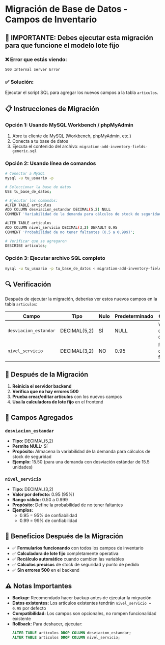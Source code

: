 # Migración de Base de Datos - Campos de Inventario

## 🚨 **IMPORTANTE: Debes ejecutar esta migración para que funcione el modelo lote fijo**

### ❌ **Error que estás viendo:**
```
500 Internal Server Error
```

### ✅ **Solución:**
Ejecutar el script SQL para agregar los nuevos campos a la tabla `articulos`.

## 📋 **Instrucciones de Migración**

### Opción 1: Usando MySQL Workbench / phpMyAdmin
1. Abre tu cliente de MySQL (Workbench, phpMyAdmin, etc.)
2. Conecta a tu base de datos
3. Ejecuta el contenido del archivo: `migration-add-inventory-fields-generic.sql`

### Opción 2: Usando línea de comandos
```bash
# Conectar a MySQL
mysql -u tu_usuario -p

# Seleccionar la base de datos
USE tu_base_de_datos;

# Ejecutar los comandos:
ALTER TABLE articulos 
ADD COLUMN desviacion_estandar DECIMAL(5,2) NULL 
COMMENT 'Variabilidad de la demanda para cálculos de stock de seguridad';

ALTER TABLE articulos 
ADD COLUMN nivel_servicio DECIMAL(3,2) DEFAULT 0.95 
COMMENT 'Probabilidad de no tener faltantes (0.5 a 0.999)';

# Verificar que se agregaron
DESCRIBE articulos;
```

### Opción 3: Ejecutar archivo SQL completo
```bash
mysql -u tu_usuario -p tu_base_de_datos < migration-add-inventory-fields-generic.sql
```

## 🔍 **Verificación**

Después de ejecutar la migración, deberías ver estos nuevos campos en la tabla `articulos`:

| Campo | Tipo | Nulo | Predeterminado | Comentario |
|-------|------|------|----------------|------------|
| `desviacion_estandar` | DECIMAL(5,2) | SÍ | NULL | Variabilidad de la demanda |
| `nivel_servicio` | DECIMAL(3,2) | NO | 0.95 | Probabilidad de no tener faltantes |

## 🎯 **Después de la Migración**

1. **Reinicia el servidor backend**
2. **Verifica que no hay errores 500**
3. **Prueba crear/editar artículos** con los nuevos campos
4. **Usa la calculadora de lote fijo** en el frontend

## 📝 **Campos Agregados**

### `desviacion_estandar`
- **Tipo:** DECIMAL(5,2) 
- **Permite NULL:** Sí
- **Propósito:** Almacena la variabilidad de la demanda para cálculos de stock de seguridad
- **Ejemplo:** 15.50 (para una demanda con desviación estándar de 15.5 unidades)

### `nivel_servicio`
- **Tipo:** DECIMAL(3,2)
- **Valor por defecto:** 0.95 (95%)
- **Rango válido:** 0.50 a 0.999
- **Propósito:** Define la probabilidad de no tener faltantes
- **Ejemplos:** 
  - 0.95 = 95% de confiabilidad
  - 0.99 = 99% de confiabilidad

## 🚀 **Beneficios Después de la Migración**

- ✅ **Formularios funcionando** con todos los campos de inventario
- ✅ **Calculadora de lote fijo** completamente operativa
- ✅ **Recálculo automático** cuando cambien las variables
- ✅ **Cálculos precisos** de stock de seguridad y punto de pedido
- ✅ **Sin errores 500** en el backend

## ⚠️ **Notas Importantes**

- **Backup:** Recomendado hacer backup antes de ejecutar la migración
- **Datos existentes:** Los artículos existentes tendrán `nivel_servicio = 0.95` por defecto
- **Compatibilidad:** Los campos son opcionales, no rompen funcionalidad existente
- **Rollback:** Para deshacer, ejecutar:
  ```sql
  ALTER TABLE articulos DROP COLUMN desviacion_estandar;
  ALTER TABLE articulos DROP COLUMN nivel_servicio;
  ``` 